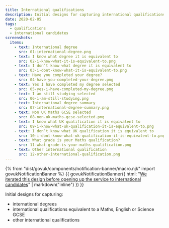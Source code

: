 ```yaml
---
title: International qualifications
description: Initial designs for capturing international qualifications.
date: 2020-02-05
tags:
  - qualifications
  - international candidates
screenshots:
  items:
    - text: International degree
      src: 01-international-degree.png
    - text: I know what degree it is equivalent to
      src: 02-i-know-what-it-is-equivalent-to.png
    - text: I don’t know what degree it is equivalent to
      src: 03-i-dont-know-what-it-is-equivalent-to.png
    - text: Have you completed your degree?
      src: 04-have-you-completed-your-degree.png
    - text: Yes I have completed my degree selected
      src: 05-yes-i-have-completed-my-degree.png
    - text: I am still studying selected
      src: 06-i-am-still-studying.png
    - text: International degree summary
      src: 07-international-degree-summary.png
    - text: Non UK Maths GCSE selected
      src: 08-non-uk-maths-gcse-selected.png
    - text: I know what UK qualification it is equivalent to
      src: 09-i-know-what-uk-qualification-it-is-equivalent-to.png
    - text: I don’t know what UK qualification it is equivalent to
      src: 10-i-dont-know-what-uk-qualification-it-is-equivalent-to.png
    - text: What grade is your Maths qualification?
      src: 11-what-grade-is-your-maths-qualification.png
    - text: Other international qualification
      src: 12-other-international-qualification.png
---
```


{% from "dist/govuk/components/notification-banner/macro.njk" import govukNotificationBanner %}
{{ govukNotificationBanner({
  html: "[We iterated this design before opening up the service to international candidates](/apply-for-teacher-training/international-candidates/#residency-and-visa-status)" | markdown("inline")
}) }}

Initial designs for capturing:

* international degrees
* international qualifications equivalent to a Maths, English or Science GCSE
* other international qualifications
